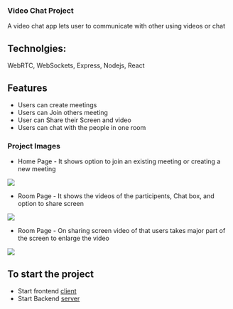 ### Video Chat Project
A video chat app lets user to communicate with other using videos or chat

## Technolgies: 

WebRTC, WebSockets, Express, Nodejs, React

## Features
- Users can create meetings
- Users can Join others meeting
- User can Share their Screen and video
- Users can chat with the people in one room

### Project Images

- Home Page - It shows option to join an existing meeting or creating a new meeting

<img src="https://github.com/parteekcoder/video-chat-webRTC/tree/master/project-images/1.png"/>

- Room Page - It shows the videos of the participents, Chat box, and option to share screen

<img src="https://github.com/parteekcoder/video-chat-webRTC/tree/master/project-images/2.png"/>

- Room Page - On sharing screen video of that users takes major part of the screen to enlarge the video
<img src="https://github.com/parteekcoder/video-chat-webRTC/tree/master/project-images/3.png"/>


## To start the project

- Start frontend [client](https://github.com/parteekcoder/video-chat-webRTC/tree/master/client/README.md)
- Start Backend [server](https://github.com/parteekcoder/video-chat-webRTC/tree/master/server/README.md)